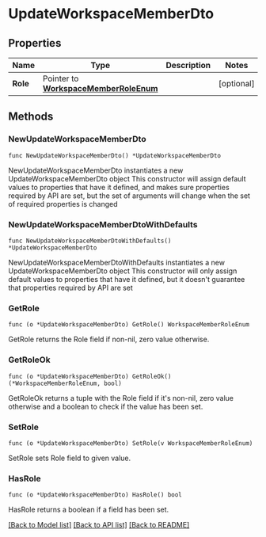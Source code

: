 # UpdateWorkspaceMemberDto

## Properties

Name | Type | Description | Notes
------------ | ------------- | ------------- | -------------
**Role** | Pointer to [**WorkspaceMemberRoleEnum**](WorkspaceMemberRoleEnum.md) |  | [optional] 

## Methods

### NewUpdateWorkspaceMemberDto

`func NewUpdateWorkspaceMemberDto() *UpdateWorkspaceMemberDto`

NewUpdateWorkspaceMemberDto instantiates a new UpdateWorkspaceMemberDto object
This constructor will assign default values to properties that have it defined,
and makes sure properties required by API are set, but the set of arguments
will change when the set of required properties is changed

### NewUpdateWorkspaceMemberDtoWithDefaults

`func NewUpdateWorkspaceMemberDtoWithDefaults() *UpdateWorkspaceMemberDto`

NewUpdateWorkspaceMemberDtoWithDefaults instantiates a new UpdateWorkspaceMemberDto object
This constructor will only assign default values to properties that have it defined,
but it doesn't guarantee that properties required by API are set

### GetRole

`func (o *UpdateWorkspaceMemberDto) GetRole() WorkspaceMemberRoleEnum`

GetRole returns the Role field if non-nil, zero value otherwise.

### GetRoleOk

`func (o *UpdateWorkspaceMemberDto) GetRoleOk() (*WorkspaceMemberRoleEnum, bool)`

GetRoleOk returns a tuple with the Role field if it's non-nil, zero value otherwise
and a boolean to check if the value has been set.

### SetRole

`func (o *UpdateWorkspaceMemberDto) SetRole(v WorkspaceMemberRoleEnum)`

SetRole sets Role field to given value.

### HasRole

`func (o *UpdateWorkspaceMemberDto) HasRole() bool`

HasRole returns a boolean if a field has been set.


[[Back to Model list]](../README.md#documentation-for-models) [[Back to API list]](../README.md#documentation-for-api-endpoints) [[Back to README]](../README.md)


